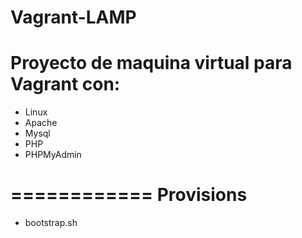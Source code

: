 Vagrant-LAMP
============
Proyecto de maquina virtual para Vagrant con: 
============

 - Linux
 - Apache
 - Mysql
 - PHP
 - PHPMyAdmin

============
Provisions
============

 - bootstrap.sh